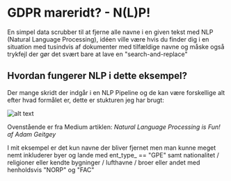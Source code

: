 # GDPR mareridt? - N(L)P!

En simpel data scrubber til at fjerne alle navne i en given tekst med NLP (Natural Language Processing), idéen ville være hvis du finder dig i en situation med tusindvis af dokumenter med tilfældige navne og måske også trykfejl der gør det svært bare at lave en "search-and-replace"

## Hvordan fungerer NLP i dette eksempel?

Der mange skridt der indgår i en NLP Pipeline og de kan være forskellige alt efter hvad formålet er, dette er stukturen jeg har brugt:

![alt text](https://cdn-images-1.medium.com/max/1000/1*zHLs87sp8R61ehUoXepWHA.png)

Ovenstående er fra Medium artiklen: *Natural Language Processing is Fun! af Adam Geitgey*

I mit eksempel er det kun navne der bliver fjernet men man kunne meget nemt inkluderer byer og lande med ent_type_ == "GPE" samt nationalitet / religioner eller kendte bygninger / lufthavne / broer eller andet med henholdsvis "NORP" og "FAC"
